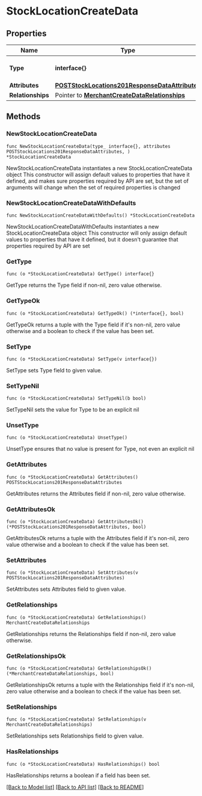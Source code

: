 # StockLocationCreateData

## Properties

Name | Type | Description | Notes
------------ | ------------- | ------------- | -------------
**Type** | **interface{}** | The resource&#39;s type | 
**Attributes** | [**POSTStockLocations201ResponseDataAttributes**](POSTStockLocations201ResponseDataAttributes.md) |  | 
**Relationships** | Pointer to [**MerchantCreateDataRelationships**](MerchantCreateDataRelationships.md) |  | [optional] 

## Methods

### NewStockLocationCreateData

`func NewStockLocationCreateData(type_ interface{}, attributes POSTStockLocations201ResponseDataAttributes, ) *StockLocationCreateData`

NewStockLocationCreateData instantiates a new StockLocationCreateData object
This constructor will assign default values to properties that have it defined,
and makes sure properties required by API are set, but the set of arguments
will change when the set of required properties is changed

### NewStockLocationCreateDataWithDefaults

`func NewStockLocationCreateDataWithDefaults() *StockLocationCreateData`

NewStockLocationCreateDataWithDefaults instantiates a new StockLocationCreateData object
This constructor will only assign default values to properties that have it defined,
but it doesn't guarantee that properties required by API are set

### GetType

`func (o *StockLocationCreateData) GetType() interface{}`

GetType returns the Type field if non-nil, zero value otherwise.

### GetTypeOk

`func (o *StockLocationCreateData) GetTypeOk() (*interface{}, bool)`

GetTypeOk returns a tuple with the Type field if it's non-nil, zero value otherwise
and a boolean to check if the value has been set.

### SetType

`func (o *StockLocationCreateData) SetType(v interface{})`

SetType sets Type field to given value.


### SetTypeNil

`func (o *StockLocationCreateData) SetTypeNil(b bool)`

 SetTypeNil sets the value for Type to be an explicit nil

### UnsetType
`func (o *StockLocationCreateData) UnsetType()`

UnsetType ensures that no value is present for Type, not even an explicit nil
### GetAttributes

`func (o *StockLocationCreateData) GetAttributes() POSTStockLocations201ResponseDataAttributes`

GetAttributes returns the Attributes field if non-nil, zero value otherwise.

### GetAttributesOk

`func (o *StockLocationCreateData) GetAttributesOk() (*POSTStockLocations201ResponseDataAttributes, bool)`

GetAttributesOk returns a tuple with the Attributes field if it's non-nil, zero value otherwise
and a boolean to check if the value has been set.

### SetAttributes

`func (o *StockLocationCreateData) SetAttributes(v POSTStockLocations201ResponseDataAttributes)`

SetAttributes sets Attributes field to given value.


### GetRelationships

`func (o *StockLocationCreateData) GetRelationships() MerchantCreateDataRelationships`

GetRelationships returns the Relationships field if non-nil, zero value otherwise.

### GetRelationshipsOk

`func (o *StockLocationCreateData) GetRelationshipsOk() (*MerchantCreateDataRelationships, bool)`

GetRelationshipsOk returns a tuple with the Relationships field if it's non-nil, zero value otherwise
and a boolean to check if the value has been set.

### SetRelationships

`func (o *StockLocationCreateData) SetRelationships(v MerchantCreateDataRelationships)`

SetRelationships sets Relationships field to given value.

### HasRelationships

`func (o *StockLocationCreateData) HasRelationships() bool`

HasRelationships returns a boolean if a field has been set.


[[Back to Model list]](../README.md#documentation-for-models) [[Back to API list]](../README.md#documentation-for-api-endpoints) [[Back to README]](../README.md)


